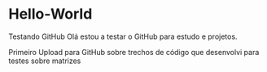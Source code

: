 # Hello-World
Testando GitHub
Olá estou a testar o GitHub para estudo e projetos.

Primeiro Upload para GitHub sobre trechos de código que desenvolvi para testes sobre matrizes


